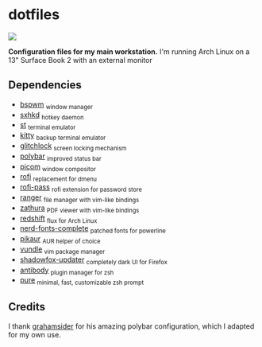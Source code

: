 # dotfiles

<a><img src="https://raw.githubusercontent.com/dmhacker/dotfiles/master/screenshot.jpg" align="center"></a>

**Configuration files for my main workstation.** I'm running Arch Linux on a 13" Surface Book 2 with an external monitor

## Dependencies

* [bspwm](https://github.com/baskerville/bspwm) <sub>window manager</sub>
* [sxhkd](https://github.com/baskerville/sxhkd) <sub>hotkey daemon</sub>
* [st](https://st.suckless.org/) <sub>terminal emulator</sub>
* [kitty](https://sw.kovidgoyal.net/kitty/) <sub>backup terminal emulator</sub>
* [glitchlock](https://github.com/xero/glitchlock/) <sub>screen locking mechanism</sub>
* [polybar](https://github.com/jaagr/polybar) <sub>improved status bar</sub>
* [picom](https://github.com/yshui/picom) <sub>window compositor</sub>
* [rofi](https://github.com/DaveDavenport/rofi) <sub>replacement for dmenu</sub>
* [rofi-pass](https://github.com/carnager/rofi-pass) <sub>rofi extension for password store</sub>
* [ranger](https://github.com/ranger/ranger) <sub>file manager with vim-like bindings</sub>
* [zathura](https://git.pwmt.org/pwmt/zathura-pdf-mupdf) <sub>PDF viewer with vim-like bindings</sub>
* [redshift](https://github.com/jonls/redshift) <sub>flux for Arch Linux</sub>
* [nerd-fonts-complete](https://github.com/ryanoasis/nerd-fonts) <sub>patched fonts for powerline</sub>
* [pikaur](https://github.com/actionless/pikaur) <sub>AUR helper of choice</sub>
* [vundle](https://github.com/VundleVim/Vundle.vim) <sub>vim package manager</sub>
* [shadowfox-updater](https://github.com/overdodactyl/ShadowFox) <sub>completely dark UI for Firefox</sub>
* [antibody](https://github.com/getantibody/antibody) <sub>plugin manager for zsh</sub>
* [pure](https://github.com/sindresorhus/pure) <sub>minimal, fast, customizable zsh prompt</sub>

## Credits

I thank [grahamsider](https://github.com/grahamsider/dotfiles) for his amazing polybar configuration, 
which I adapted for my own use.
